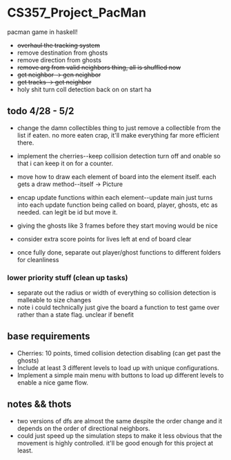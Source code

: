 # CS357_Project_PacMan
pacman game in haskell!

+ ~~overhaul the tracking system~~
+ remove destination from ghosts
+ remove direction from ghosts
+ ~~remove arg from valid neighbors thing, all is shuffled now~~
+ ~~get neighbor -> gen neighbor~~
+ ~~get tracks -> get neighbor~~
+ holy shit turn coll detection back on on start ha


## todo 4/28 - 5/2
+ change the damn collectibles thing to just remove a collectible from the list if eaten. no more eaten crap, it'll make everything far more efficient there.

+ implement the cherries--keep collision detection turn off and onable so that i can keep it on for a counter.
+ move how to draw each element of board into the element itself. each gets a draw method--itself -> Picture
+ encap update functions within each element--update main just turns into each update function being called on board, player, ghosts, etc as needed. can legit be id but move it.
+ giving the ghosts like 3 frames before they start moving would be nice
+ consider extra score points for lives left at end of board clear

+ once fully done, separate out player/ghost functions to different folders for cleanliness

### lower priority stuff (clean up tasks)
+ separate out the radius or width of everything so collision detection is malleable to size changes
+ note i could technically just give the board a function to test game over rather than a state flag. unclear if benefit



## base requirements

+ Cherries: 10 points, timed collision detection disabling (can get past the
ghosts)
+ Include at least 3 different levels to load up with unique configurations.
+ Implement a simple main menu with buttons to load up different levels to enable a
nice game flow.

## notes && thots
+ two versions of dfs are almost the same despite the order change and it depends on the order of directional neighbors.
+ could just speed up the simulation steps to make it less obvious that the movement is highly controlled. it'll be good enough for this project at least.